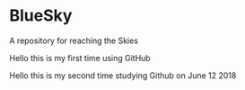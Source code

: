 # BlueSky
A repository for reaching the Skies

Hello this is my first time using GitHub

Hello this is my second time studying Github on June 12 2018
